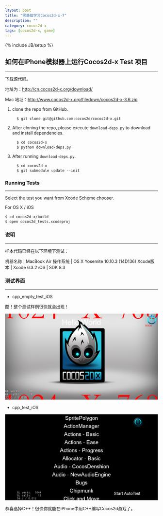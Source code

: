 ```yaml
---
layout: post
title: "零基础学习Cocos2d-x-7"
description: ""
category: cocos2d-x
tags: [cocos2d-x, game]
---
```

{% include JB/setup %}

## 如何在iPhone模拟器上运行Cocos2d-x Test 项目
---

下载源代码。

地址为：<http://cn.cocos2d-x.org/download/>

Mac 地址：<http://www.cocos2d-x.org/filedown/cocos2d-x-3.6.zip>

1. clone the repo from GitHub.

         $ git clone git@github.com:cocos2d/cocos2d-x.git

2. After cloning the repo, please execute `download-deps.py` to download and install dependencies.

         $ cd cocos2d-x
         $ python download-deps.py

3. After running `download-deps.py`.

         $ cd cocos2d-x
         $ git submodule update --init

### Running Tests
---

Select the test you want from Xcode Scheme chooser.

For OS X / iOS

	$ cd cocos2d-x/build
	$ open cocos2d_tests.xcodeproj

### 说明
---

样本代码已经在以下环境下测试：

机器名称	|	MacBook Air
操作系统	|	OS X Yosemite 10.10.3 (14D136)
Xcode版本	|	Xcode 6.3.2
iOS		|	SDK 8.3


### 测试界面
---

* cpp_empty_test_iOS

酷！整个测试样例很快就会出现！

![cpp_empty_test_iOS](/assets/img/cocos2dx/cpp_empty_test_iOS.png)

* cpp_test_iOS

![cpp_test_iOS](/assets/img/cocos2dx/cpp_test_iOS.png)

恭喜选择C++！很快你就能在iPhone中用C++编写Cocos2d游戏了。
